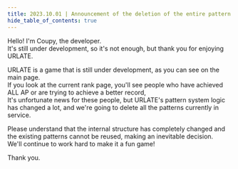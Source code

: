 ```yaml
---
title: 2023.10.01 | Announcement of the deletion of the entire pattern due to system logic
hide_table_of_contents: true
---
```


<!--truncate-->

Hello! I'm Coupy, the developer.  
It's still under development, so it's not enough, but thank you for enjoying URLATE.

URLATE is a game that is still under development, as you can see on the main page.  
If you look at the current rank page, you'll see people who have achieved ALL AP or are trying to achieve a better record,  
It's unfortunate news for these people, but URLATE's pattern system logic has changed a lot, and we're going to delete all the patterns currently in service.

Please understand that the internal structure has completely changed and the existing patterns cannot be reused, making an inevitable decision.  
We'll continue to work hard to make it a fun game!

Thank you.
